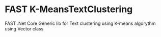 # FAST  K-MeansTextClustering
FAST .Net Core Generic lib for Text clustering using K-means algorythm using Vector class
